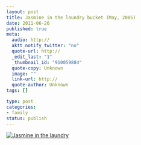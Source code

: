 ```yaml
--- 
layout: post
title: Jasmine in the laundry bucket (May, 2005)
date: 2011-06-26
published: true
meta: 
  audio: http://
  aktt_notify_twitter: "no"
  quote-url: http://
  _edit_last: "1"
  _thumbnail_id: "910059884"
  quote-copy: Unknown
  image: ""
  link-url: http://
  quote-author: Unknown
tags: []

type: post
categories: 
- family
status: publish
---
```



[![](http://media.eick.us/2011/06/2005-05-15-at-15-32-56-333x500.jpg "Jasmine in the laundry")](http://media.eick.us/2011/06/2005-05-15-at-15-32-56.jpg)
